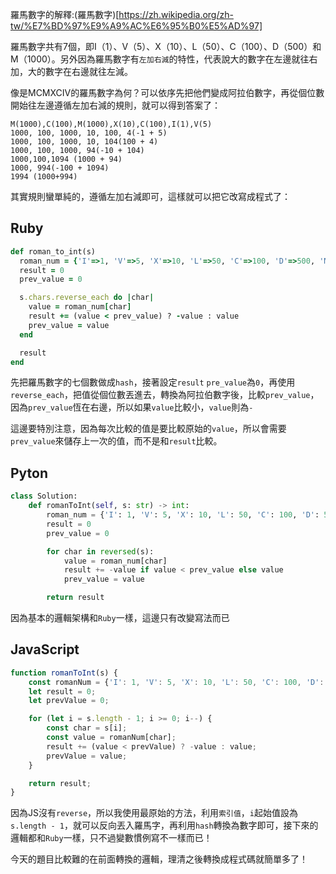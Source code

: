 羅馬數字的解釋:(羅馬數字)[https://zh.wikipedia.org/zh-tw/%E7%BD%97%E9%A9%AC%E6%95%B0%E5%AD%97]

羅馬數字共有7個，即Ⅰ（1）、Ⅴ（5）、Ⅹ（10）、Ⅼ（50）、Ⅽ（100）、Ⅾ（500）和Ⅿ（1000）。另外因為羅馬數字有`左加右減`的特性，代表說大的數字在左邊就往右加，大的數字在右邊就往左減。

像是MCMXCIV的羅馬數字為何？可以依序先把他們變成阿拉伯數字，再從個位數開始往左邊遵循左加右減的規則，就可以得到答案了：
```
M(1000),C(100),M(1000),X(10),C(100),I(1),V(5)
1000, 100, 1000, 10, 100, 4(-1 + 5)
1000, 100, 1000, 10, 104(100 + 4)
1000, 100, 1000, 94(-10 + 104)
1000,100,1094 (1000 + 94)
1000, 994(-100 + 1094) 
1994 (1000+994)
```
其實規則蠻單純的，遵循左加右減即可，這樣就可以把它改寫成程式了：

## Ruby
```ruby
def roman_to_int(s)
  roman_num = {'I'=>1, 'V'=>5, 'X'=>10, 'L'=>50, 'C'=>100, 'D'=>500, 'M'=>1000}
  result = 0
  prev_value = 0

  s.chars.reverse_each do |char|
    value = roman_num[char]
    result += (value < prev_value) ? -value : value
    prev_value = value
  end

  result
end
```

先把羅馬數字的七個數做成`hash`，接著設定`result` `pre_value`為`0`，再使用`reverse_each`，把值從個位數丟進去，轉換為阿拉伯數字後，比較`prev_value`，因為`prev_value`恆在右邊，所以如果`value`比較小，`value`則為`-`

這邊要特別注意，因為每次比較的值是要比較原始的`value`，所以會需要`prev_value`來儲存上一次的值，而不是和`result`比較。

## Pyton

```python
class Solution:
    def romanToInt(self, s: str) -> int:
        roman_num = {'I': 1, 'V': 5, 'X': 10, 'L': 50, 'C': 100, 'D': 500, 'M': 1000}
        result = 0
        prev_value = 0

        for char in reversed(s):
            value = roman_num[char]
            result += -value if value < prev_value else value
            prev_value = value

        return result
```

因為基本的邏輯架構和`Ruby`一樣，這邊只有改變寫法而已

## JavaScript
```javascript
function romanToInt(s) {
    const romanNum = {'I': 1, 'V': 5, 'X': 10, 'L': 50, 'C': 100, 'D': 500, 'M': 1000};
    let result = 0;
    let prevValue = 0;

    for (let i = s.length - 1; i >= 0; i--) {
        const char = s[i];
        const value = romanNum[char];
        result += (value < prevValue) ? -value : value;
        prevValue = value;
    }

    return result;
}
```

因為JS沒有`reverse`，所以我使用最原始的方法，利用`索引值`，`i`起始值設為`s.length - 1`，就可以反向丟入羅馬字，再利用`hash`轉換為數字即可，接下來的邏輯都和`Ruby`一樣，只不過變數慣例寫不一樣而已！

今天的題目比較難的在前面轉換的邏輯，理清之後轉換成程式碼就簡單多了！

